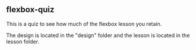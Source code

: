 ## flexbox-quiz
This is a quiz to see how much of the flexbox lesson you retain.

The design is located in the "design" folder and the lesson is located in the lesson folder.
